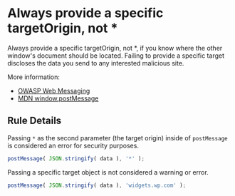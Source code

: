 # Always provide a specific targetOrigin, not *

Always provide a specific targetOrigin, not *, if you know where the other window's document should be located.
Failing to provide a specific target discloses the data you send to any interested malicious site.

More information: 
 - [OWASP Web Messaging](https://www.owasp.org/index.php/HTML5_Security_Cheat_Sheet#Web_Messaging)
 - [MDN window.postMessage](https://developer.mozilla.org/en-US/docs/Web/API/window/postMessage)

## Rule Details

Passing `*` as the second parameter (the target origin) inside of `postMessage` is considered an error for security purposes.

```js
postMessage( JSON.stringify( data ), '*' );
```

Passing a specific target object is not considered a warning or error.

```js
postMessage( JSON.stringify( data ), 'widgets.wp.com' );
```